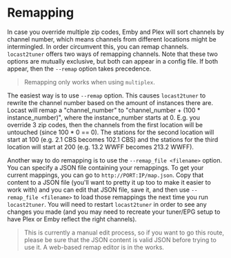 # Remapping
In case you override multiple zip codes, Emby and Plex will sort channels by channel number, which means channels from different locations might be intermingled. In order circumvent this, you can remap channels.  `locast2tuner` offers two ways of remapping channels. Note that these two options are mutually exclusive, but both can appear in a config file. If both appear, then the `--remap` option takes precedence.

> Remapping only works when using `multiplex`.

The easiest way is to use `--remap` option. This causes `locast2tuner` to rewrite the channel number based on the amount of instances there are. Locast will remap a "channel_number" to "channel_number + (100 * instance_number)", where the instance_number starts at 0. E.g. you override 3 zip codes, then the channels from the first location will be untouched (since 100 * 0 == 0). The stations for the second location will start at 100 (e.g. 2.1 CBS becomes 102.1 CBS) and the stations for the third location will start at 200 (e.g. 13.2 WWFF becomes 213.2 WWFF).

Another way to do remapping is to use the `--remap_file <filename>` option. You can specify a JSON file containing your remappings. To get your current mappings, you can go to `http://PORT:IP/map.json`. Copy that content to a JSON file (you'll want to pretty it up too to make it easier to work with) and you can edit that JSON file, save it, and then use `--remap_file <filename>` to load those remappings the next time you run `locast2tuner`. You will need to restart `locast2tuner` in order to see any changes you made (and you may need to recreate your tuner/EPG setup to have Plex or Emby reflect the right channels).

>This is currently a manual edit process, so if you want to go this route, please be sure that the JSON content is valid JSON before trying to use it. A web-based remap editor is in the works.
